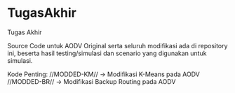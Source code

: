 # TugasAkhir
Tugas Akhir

Source Code untuk AODV Original serta seluruh modifikasi ada di repository ini, beserta hasil testing/simulasi dan scenario yang digunakan untuk simulasi.

Kode Penting:
//MODDED-KM// -> Modifikasi K-Means pada AODV
//MODDED-BR// -> Modifikasi Backup Routing pada AODV
